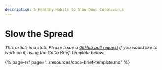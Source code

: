 ```yaml
---
description: 5 Healthy Habits to Slow Down Coronavirus
---
```


# Slow the Spread

_This article is a stub. Please issue a_ [_GitHub pull request_](https://github.com/mediashower/coco) _if you would like to work on it, using the CoCo Brief Template below._

{% page-ref page="../resources/coco-brief-template.md" %}



